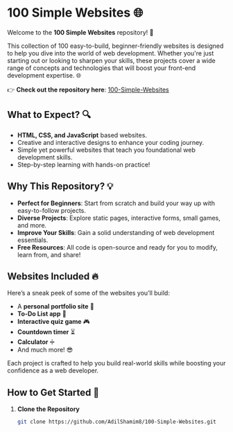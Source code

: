 # 100 Simple Websites 🌐

Welcome to the **100 Simple Websites** repository! 🚀

This collection of 100 easy-to-build, beginner-friendly websites is designed to help you dive into the world of web development. Whether you're just starting out or looking to sharpen your skills, these projects cover a wide range of concepts and technologies that will boost your front-end development expertise. 🌐

👉 **Check out the repository here**: [100-Simple-Websites](https://github.com/AdilShamim8/100-Simple-Websites)

## What to Expect? 🔍
- **HTML, CSS, and JavaScript** based websites.
- Creative and interactive designs to enhance your coding journey.
- Simple yet powerful websites that teach you foundational web development skills.
- Step-by-step learning with hands-on practice!

## Why This Repository? 💡
- **Perfect for Beginners**: Start from scratch and build your way up with easy-to-follow projects.
- **Diverse Projects**: Explore static pages, interactive forms, small games, and more.
- **Improve Your Skills**: Gain a solid understanding of web development essentials.
- **Free Resources**: All code is open-source and ready for you to modify, learn from, and share!

## Websites Included 🔥
Here’s a sneak peek of some of the websites you’ll build:
- A **personal portfolio site** 🌟
- **To-Do List app** 📝
- **Interactive quiz game** 🎮
- **Countdown timer** ⏳
- **Calculator** ➗
- And much more! 😎

Each project is crafted to help you build real-world skills while boosting your confidence as a web developer.

## How to Get Started 🚀
1. **Clone the Repository**  
   ```bash
   git clone https://github.com/AdilShamim8/100-Simple-Websites.git
